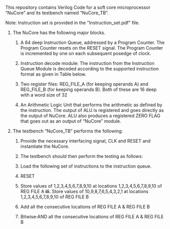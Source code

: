 This repository contains Verilog Code for a soft core microprocessor “NuCore” and its testbench named “NuCore_TB”.

Note: Instruction set is provided in the "Instruction_set.pdf" file.
1.  The NuCore has the following major blocks.

    1.  A 64 deep Instruction Queue, addressed by a Program Counter. The
        Program Counter resets on the RESET signal. The Program Counter
        is incremented by one on each subsequent posedge of clock.

    2.  Instruction decode module: The instruction from the Instruction
        Queue Module is decoded according to the supported instruction
        format as given in Table below.

    3.  Two register files: REG_FILE_A (for keeping operands A) and
        REG_FILE_B (for keeping operands B). Both of these are 16 deep
        with a word size of 32

    4.  An Arithmetic Logic Unit that performs the arithmetic as defined
        by the instruction. The output of ALU is registered and goes
        directly as the output of NuCore. ALU also produces a registered
        ZERO FLAG that goes out as an output of “NuCore” module.

2.  The testbench “NuCore_TB” performs the following:

    1.  Provide the necessary interfacing signal, CLK and RESET and
        instantiate the NuCore.

    2.  The testbench should then perform the testing as follows:

	1.  Load the following set of instructions to the instruction
	    queue.

	2.  RESET

	3.  Store values of 1,2,3,4,5,6,7,8,9,10 at locations
	    1,2,3,4,5,6,7,8,9,10 of REG FILE A **iii.** Store values of
	    10,9,8,7,6,5,4,3,2,1 at locations 1,2,3,4,5,6,7,8,9,10 of
	    REG FILE B

	4.  Add all the consecutive locations of REG FILE A & REG FILE B

	5.  Bitwise‐AND all the consecutive locations of REG FILE A &
	    REG FILE B
